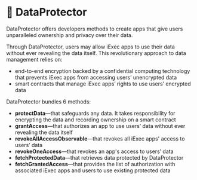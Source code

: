 # 🔐 DataProtector

DataProtector offers developers methods to create apps that give users unparalleled ownership and privacy over their data.&#x20;

Through DataProtector, users may allow iExec apps to use their data without ever revealing the data itself. This revolutionary approach to data management relies on:

* end-to-end encryption backed by a confidential computing technology that prevents iExec apps from accessing users’ unencrypted data
* smart contracts that manage iExec apps’ rights to use users’ encrypted data

DataProtector bundles 6 methods: 

* **protectData**—that safeguards any data. It takes responsibility for encrypting the data and recording ownership on a smart contract
* **grantAccess**—that authorizes an app to use users’ data without ever revealing the data itself
* **revokeAllAccessObservable**—that revokes all iExec apps' access to users’ data
* **revokeOneAccess**—that revokes an app's access to users’ data
* **fetchProtectedData**—that retrieves data protected by DataProtector
* **fetchGrantedAccess**—that provides the list of authorization with associated iExec apps and users to use existing protected data
